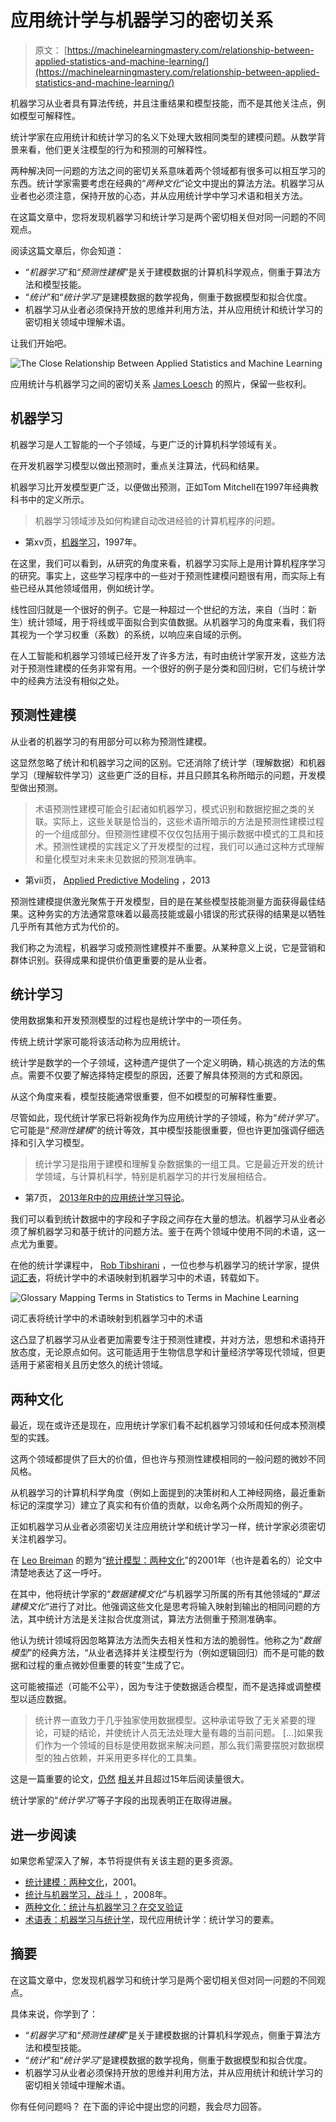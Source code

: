 # 应用统计学与机器学习的密切关系

> 原文： [https://machinelearningmastery.com/relationship-between-applied-statistics-and-machine-learning/](https://machinelearningmastery.com/relationship-between-applied-statistics-and-machine-learning/)

机器学习从业者具有算法传统，并且注重结果和模型技能，而不是其他关注点，例如模型可解释性。

统计学家在应用统计和统计学习的名义下处理大致相同类型的建模问题。从数学背景来看，他们更关注模型的行为和预测的可解释性。

两种解决同一问题的方法之间的密切关系意味着两个领域都有很多可以相互学习的东西。统计学家需要考虑在经典的“_两种文化_”论文中提出的算法方法。机器学习从业者也必须注意，保持开放的心态，并从应用统计学中学习术语和相关方法。

在这篇文章中，您将发现机器学习和统计学习是两个密切相关但对同一问题的不同观点。

阅读这篇文章后，你会知道：

*   “_机器学习_”和“_预测性建模_”是关于建模数据的计算机科学观点，侧重于算法方法和模型技能。
*   “_统计_”和“_统计学习_”是建模数据的数学视角，侧重于数据模型和拟合优度。
*   机器学习从业者必须保持开放的思维并利用方法，并从应用统计和统计学习的密切相关领域中理解术语。

让我们开始吧。

![The Close Relationship Between Applied Statistics and Machine Learning](img/422319beae94bd0c240c880a40f6a4f2.jpg)

应用统计与机器学习之间的密切关系
[James Loesch](https://www.flickr.com/photos/jal33/39234165402/) 的照片，保留一些权利。

## 机器学习

机器学习是人工智能的一个子领域，与更广泛的计算机科学领域有关。

在开发机器学习模型以做出预测时，重点关注算法，代码和结果。

机器学习比开发模型更广泛，以便做出预测，正如Tom Mitchell在1997年经典教科书中的定义所示。

> 机器学习领域涉及如何构建自动改进经验的计算机程序的问题。

- 第xv页，[机器学习](https://amzn.to/2pXYSA6)，1997年。

在这里，我们可以看到，从研究的角度来看，机器学习实际上是用计算机程序学习的研究。事实上，这些学习程序中的一些对于预测性建模问题很有用，而实际上有些已经从其他领域借用，例如统计学。

线性回归就是一个很好的例子。它是一种超过一个世纪的方法，来自（当时：新生）统计领域，用于将线或平面拟合到实值数据。从机器学习的角度来看，我们将其视为一个学习权重（系数）的系统，以响应来自域的示例。

在人工智能和机器学习领域已经开发了许多方法，有时由统计学家开发，这些方法对于预测性建模的任务非常有用。一个很好的例子是分类和回归树，它们与统计学中的经典方法没有相似之处。

## 预测性建模

从业者的机器学习的有用部分可以称为预测性建模。

这显然忽略了统计和机器学习之间的区别。它还消除了统计学（理解数据）和机器学习（理解软件学习）这些更广泛的目标，并且只顾其名称所暗示的问题，开发模型做出预测。

> 术语预测性建模可能会引起诸如机器学习，模式识别和数据挖掘之类的关联。实际上，这些关联是恰当的，这些术语所暗示的方法是预测性建模过程的一个组成部分。但预测性建模不仅仅包括用于揭示数据中模式的工具和技术。预测性建模的实践定义了开发模型的过程，我们可以通过这种方式理解和量化模型对未来未见数据的预测准确率。

- 第vii页， [Applied Predictive Modeling](https://amzn.to/2InAS0T) ，2013

预测性建模提供激光聚焦于开发模型，目的是在某些模型技能测量方面获得最佳结果。这种务实的方法通常意味着以最高技能或最小错误的形式获得的结果是以牺牲几乎所有其他方式为代价的。

我们称之为流程，机器学习或预测性建模并不重要。从某种意义上说，它是营销和群体识别。获得成果和提供价值更重要的是从业者。

## 统计学习

使用数据集和开发预测模型的过程也是统计学中的一项任务。

传统上统计学家可能将该活动称为应用统计。

统计学是数学的一个子领域，这种遗产提供了一个定义明确，精心挑选的方法的焦点。需要不仅要了解选择特定模型的原因，还要了解具体预测的方式和原因。

从这个角度来看，模型技能通常很重要，但不如模型的可解释性重要。

尽管如此，现代统计学家已将新视角作为应用统计学的子领域，称为“_统计学习_”。它可能是“_预测性建模_”的统计等效，其中模型技能很重要，但也许更加强调仔细选择和引入学习模型。

> 统计学习是指用于建模和理解复杂数据集的一组工具。它是最近开发的统计学领域，与计算机科学，特别是机器学习的并行发展相结合。

- 第7页， [2013年R中的应用统计学习导论](https://amzn.to/2Gvhkqz)。

我们可以看到统计数据中的字段和子字段之间存在大量的想法。机器学习从业者必须了解机器学习和基于统计的问题方法。鉴于在两个领域中使用不同的术语，这一点尤为重要。

在他的统计学课程中， [Rob Tibshirani](http://statweb.stanford.edu/~tibs/) ，一位也参与机器学习的统计学家，提供[词汇表](http://statweb.stanford.edu/~tibs/stat315a/glossary.pdf)，将统计学中的术语映射到机器学习中的术语，转载如下。

![Glossary Mapping Terms in Statistics to Terms in Machine Learning](img/407d9ee7f0f370a44fb88539398c171c.jpg)

词汇表将统计学中的术语映射到机器学习中的术语

这凸显了机器学习从业者更加需要专注于预测性建模，并对方法，思想和术语持开放态度，无论原点如何。这可能适用于生物信息学和计量经济学等现代领域，但更适用于紧密相关且历史悠久的统计领域。

## 两种文化

最近，现在或许还是现在，应用统计学家们看不起机器学习领域和任何成本预测模型的实践。

这两个领域都提供了巨大的价值，但也许与预测性建模相同的一般问题的微妙不同风格。

从机器学习的计算机科学角度（例如上面提到的决策树和人工神经网络，最近重新标记的深度学习）建立了真实和有价值的贡献，以命名两个众所周知的例子。

正如机器学习从业者必须密切关注应用统计学和统计学习一样，统计学家必须密切关注机器学习。

在 [Leo Breiman](https://en.wikipedia.org/wiki/Leo_Breiman) 的题为“[统计模型：两种文化](http://projecteuclid.org/euclid.ss/1009213726)”的2001年（也许是着名的）论文中清楚地表达了这一呼吁。

在其中，他将统计学家的“_数据建模文化_”与机器学习所属的所有其他领域的“_算法建模文化_”进行了对比。他强调这些文化是思考将输入映射到输出的相同问题的方法，其中统计方法是关注拟合优度测试，算法方法侧重于预测准确率。

他认为统计领域将因忽略算法方法而失去相关性和方法的脆弱性。他称之为“_数据模型_”的经典方法，“从业者选择并关注模型行为（例如逻辑回归）而不是可能的数据和过程的重点微妙但重要的转变”生成了它。

这可能被描述（可能不公平），因为专注于使数据适合模型，而不是选择或调整模型以适应数据。

> 统计界一直致力于几乎独家使用数据模型。这种承诺导致了无关紧要的理论，可疑的结论，并使统计人员无法处理大量有趣的当前问题。 [...]如果我们作为一个领域的目标是使用数据来解决问题，那么我们需要摆脱对数据模型的独占依赖，并采用更多样化的工具集。

这是一篇重要的论文，[仍然](http://brenocon.com/blog/2008/12/statistics-vs-machine-learning-fight/) [相关](https://stats.stackexchange.com/questions/6/the-two-cultures-statistics-vs-machine-learning)并且超过15年后阅读量很大。

统计学家的“_统计学习_”等子字段的出现表明正在取得进展。

## 进一步阅读

如果您希望深入了解，本节将提供有关该主题的更多资源。

*   [统计建模：两种文化](http://projecteuclid.org/euclid.ss/1009213726)，2001。
*   [统计与机器学习，战斗！](http://brenocon.com/blog/2008/12/statistics-vs-machine-learning-fight/) ，2008年。
*   [两种文化：统计与机器学习？在交叉验证](https://stats.stackexchange.com/questions/6/the-two-cultures-statistics-vs-machine-learning)
*   [术语表：机器学习与统计学](http://statweb.stanford.edu/~tibs/stat315a/glossary.pdf)，现代应用统计学：统计学习的要素。

## 摘要

在这篇文章中，您发现机器学习和统计学习是两个密切相关但对同一问题的不同观点。

具体来说，你学到了：

*   “_机器学习_”和“_预测性建模_”是关于建模数据的计算机科学观点，侧重于算法方法和模型技能。
*   “_统计_”和“_统计学习_”是建模数据的数学视角，侧重于数据模型和拟合优度。
*   机器学习从业者必须保持开放的思维并利用方法，并从应用统计和统计学习的密切相关领域中理解术语。

你有任何问题吗？
在下面的评论中提出您的问题，我会尽力回答。